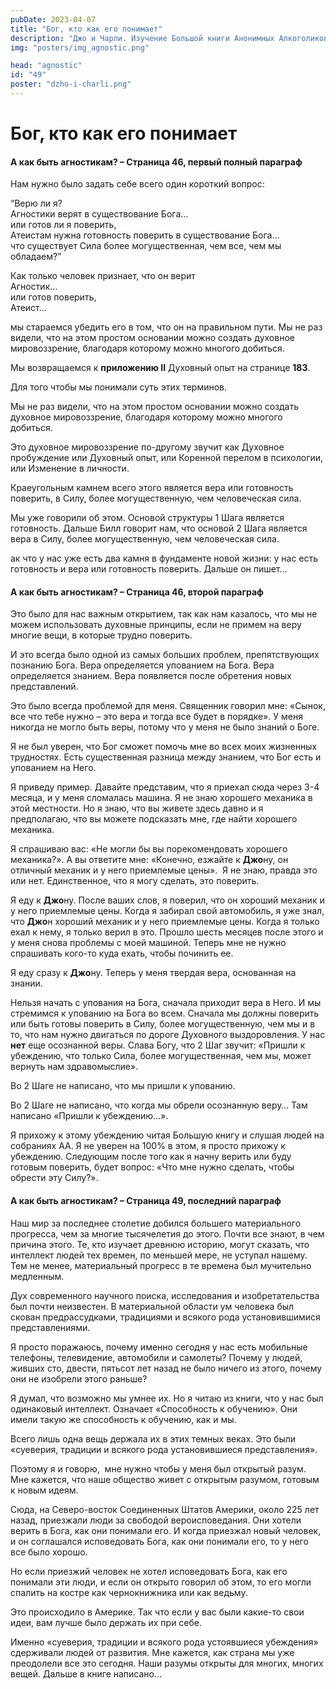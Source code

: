 ```yaml
---
pubDate: 2023-04-07
title: "Бог, кто как его понимает"
description: "Джо и Чарли. Изучение Большой книги Анонимных Алкоголиков. (048)"
img: "posters/img_agnostic.png"

head: "agnostic"
id: "49"
poster: "dzho-i-charli.png"
---
```


# Бог, кто как его понимает

#### А как быть агностикам? – Страница 46, первый полный параграф

Нам нужно было задать себе всего один короткий вопрос:

“Верю ли я? <br>
Агностики верят в существование Бога… <br>
или готов ли я поверить, <br>
Атеистам нужна готовность поверить в существование Бога… <br>
что существует Сила более могущественная, чем все, чем мы обладаем?”

Как только человек признает, что он верит <br>
Агностик… <br>
или готов поверить, <br>
Атеист…

мы стараемся убедить его в том, что он на правильном пути. Мы не раз видели, что на этом простом основании можно создать духовное мировоззрение, благодаря которому можно многого добиться.

Мы возвращаемся к **приложению II** Духовный опыт на странице **183**.

Для того чтобы мы понимали суть этих терминов.

Мы не раз видели, что на этом простом основании можно создать духовное мировоззрение, благодаря которому можно многого добиться.

Это духовное мировоззрение по-другому звучит как Духовное пробуждение или Духовный опыт, или Коренной перелом в психологии, или Изменение в личности.

Краеугольным камнем всего этого является вера или готовность поверить, в Силу, более могущественную, чем человеческая сила.

Мы уже говорили об этом. Основой структуры 1 Шага является готовность. Дальше Билл говорит нам, что основой 2 Шага является вера в Силу, более могущественную, чем человеческая сила.

ак что у нас уже есть два камня в фундаменте новой жизни: у нас есть готовность и вера или готовность поверить. Дальше он пишет…

#### А как быть агностикам? – Страница 46, второй параграф

Это было для нас важным открытием, так как нам казалось, что мы не можем использовать духовные принципы, если не примем на веру многие вещи, в которые трудно поверить.

И это всегда было одной из самых больших проблем, препятствующих познанию Бога. Вера определяется упованием на Бога. Вера определяется знанием. Вера появляется после обретения новых представлений.

Это было всегда проблемой для меня. Священник говорил мне: «Сынок, все что тебе нужно – это вера и тогда все будет в порядке». У меня никогда не могло быть веры, потому что у меня не было знаний о Боге.

Я не был уверен, что Бог сможет помочь мне во всех моих жизненных трудностях. Есть существенная разница между знанием, что Бог есть и упованием на Него.

Я приведу пример. Давайте представим, что я приехал сюда через 3-4 месяца, и у меня сломалась машина. Я не знаю хорошего механика в этой местности. Но я знаю, что вы живете здесь давно и я предполагаю, что вы можете подсказать мне, где найти хорошего механика.

Я спрашиваю вас: «Не могли бы вы порекомендовать хорошего механика?». А вы ответите мне: «Конечно, езжайте к **Джо**ну, он отличный механик и у него приемлемые цены».  Я не знаю, правда это или нет. Единственное, что я могу сделать, это поверить.

Я еду к **Джо**ну. После ваших слов, я поверил, что он хороший механик и у него приемлемые цены. Когда я забирал свой автомобиль, я уже знал, что **Джо**н хороший механик и у него приемлемые цены. Когда я только ехал к нему, я только верил в это. Прошло шесть месяцев после этого и у меня снова проблемы с моей машиной. Теперь мне не нужно спрашивать кого-то куда ехать, чтобы починить ее.

Я еду сразу к **Джо**ну. Теперь у меня твердая вера, основанная на знании.

Нельзя начать с упования на Бога, сначала приходит вера в Него. И мы стремимся к упованию на Бога во всем. Сначала мы должны поверить или быть готовы поверить в Силу, более могущественную, чем мы и в то, что нам нужно двигаться по дороге Духовного выздоровления. У нас **нет** еще осознанной веры. Слава Богу, что 2 Шаг звучит: «Пришли к убеждению, что только Сила, более могущественная, чем мы, может вернуть нам здравомыслие».

Во 2 Шаге не написано, что мы пришли к упованию.

Во 2 Шаге не написано, что когда мы обрели осознанную веру… Там написано «Пришли к убеждению…».

Я прихожу к этому убеждению читая Большую книгу и слушая людей на собраниях АА. Я не уверен на 100% в этом, я просто прихожу к убеждению. Следующим после того как я начну верить или буду готовым поверить, будет вопрос: «Что мне нужно сделать, чтобы обрести эту Силу?».

#### А как быть агностикам? – Страница 49, последний параграф

Наш мир за последнее столетие добился большего материального прогресса, чем за многие тысячелетия до этого. Почти все знают, в чем причина этого. Те, кто изучает древнюю историю, могут сказать, что интеллект людей тех времен, по меньшей мере, не уступал нашему. Тем не менее, материальный прогресс в те времена был мучительно медленным.

Дух современного научного поиска, исследования и изобретательства был почти неизвестен. В материальной области ум человека был скован предрассудками, традициями и всякого рода установившимися представлениями.

Я просто поражаюсь, почему именно сегодня у нас есть мобильные телефоны, телевидение, автомобили и самолеты? Почему у людей, живших сто, двести, пятьсот лет назад не было ничего из этого, почему они не изобрели этого раньше?

Я думал, что возможно мы умнее их. Но я читаю из книги, что у нас был одинаковый интеллект. Означает «Способность к обучению». Они имели такую же способность к обучению, как и мы.

Всего лишь одна вещь держала их в этих темных веках. Это были «суеверия, традиции и всякого рода установившиеся представления».

Поэтому я и говорю,  мне нужно чтобы у меня был открытый разум. Мне кажется, что наше общество живет с открытым разумом, готовым к новым идеям.

Сюда, на Северо-восток Соединенных Штатов Америки, около 225 лет назад, приезжали люди за свободой вероисповедания. Они хотели верить в Бога, как они понимали его. И когда приезжал новый человек, и он соглашался исповедовать Бога, как они понимали его, то у него все было хорошо.

Но если приезжий человек не хотел исповедовать Бога, как его понимали эти люди, и если он открыто говорил об этом, то его могли спалить на костре как чернокнижника или как ведьму.

Это происходило в Америке. Так что если у вас были какие-то свои идеи, вам лучше было держать их при себе.

Именно «суеверия, традиции и всякого рода устоявшиеся убеждения» сдерживали людей от развития.
Мне кажется, как страна мы уже преодолели все это сегодня. Наши разумы открыты для многих, многих вещей. Дальше в книге написано…
